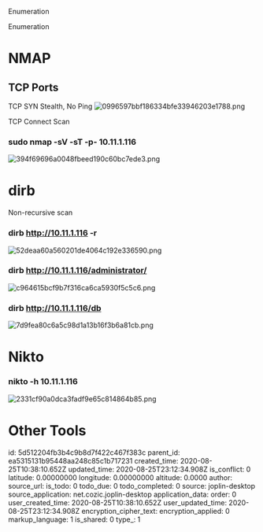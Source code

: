 Enumeration

Enumeration

# NMAP
## TCP Ports
TCP SYN Stealth, No Ping
![0996597bbf186334bfe33946203e1788.png](:/3832079fe969485fbb5eb8f94566139c)

TCP Connect Scan
### sudo nmap -sV -sT -p- 10.11.1.116
![394f69696a0048fbeed190c60bc7ede3.png](:/2bd78f46dbe4457394d9d0561c630f1a)


# dirb
Non-recursive scan
### dirb http://10.11.1.116 -r
![52deaa60a560201de4064c192e336590.png](:/58f54a1e74834f4093dd0cd126adb58a)

### dirb http://10.11.1.116/administrator/
![c964615bcf9b7f316ca6ca5930f5c5c6.png](:/c85a35a1e46e4f54abb6937ad30591b0)

### dirb http://10.11.1.116/db
![7d9fea80c6a5c98d1a13b16f3b6a81cb.png](:/07ae0e5ff4bb48eea42326a70dcbf454)


# Nikto
### nikto -h 10.11.1.116
![2331cf90a0dca3fadf9e65c814864b85.png](:/a7309df9c9364aa9b36b265fa46d9e65)



# Other Tools


id: 5d512204fb3b4c9b8d7f422c467f383c
parent_id: ea5315131b95448aa248c85c1b717231
created_time: 2020-08-25T10:38:10.652Z
updated_time: 2020-08-25T23:12:34.908Z
is_conflict: 0
latitude: 0.00000000
longitude: 0.00000000
altitude: 0.0000
author: 
source_url: 
is_todo: 0
todo_due: 0
todo_completed: 0
source: joplin-desktop
source_application: net.cozic.joplin-desktop
application_data: 
order: 0
user_created_time: 2020-08-25T10:38:10.652Z
user_updated_time: 2020-08-25T23:12:34.908Z
encryption_cipher_text: 
encryption_applied: 0
markup_language: 1
is_shared: 0
type_: 1